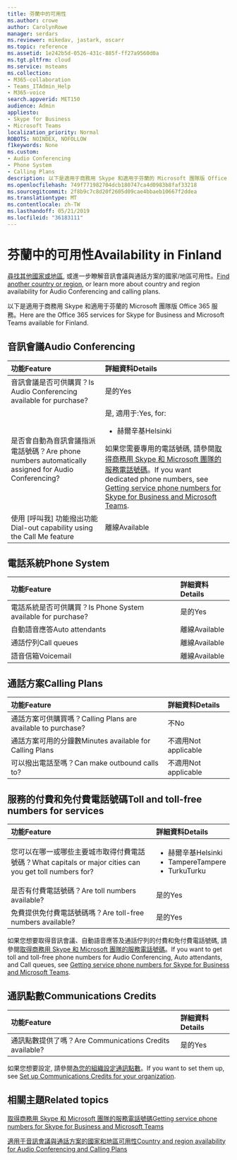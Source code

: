 ```yaml
---
title: 芬蘭中的可用性
ms.author: crowe
author: CarolynRowe
manager: serdars
ms.reviewer: mikedav, jastark, oscarr
ms.topic: reference
ms.assetid: 1e242b5d-0526-431c-885f-ff27a9560d0a
ms.tgt.pltfrm: cloud
ms.service: msteams
ms.collection:
- M365-collaboration
- Teams_ITAdmin_Help
- M365-voice
search.appverid: MET150
audience: Admin
appliesto:
- Skype for Business
- Microsoft Teams
localization_priority: Normal
ROBOTS: NOINDEX, NOFOLLOW
f1keywords: None
ms.custom:
- Audio Conferencing
- Phone System
- Calling Plans
description: 以下是適用于商務用 Skype 和適用于芬蘭的 Microsoft 團隊版 Office 365 服務。
ms.openlocfilehash: 749f771982704dcb180747ca4d0983b8faf33218
ms.sourcegitcommit: 2f8b9c7c8d20f2605d09cae4bbaeb10667f2ddea
ms.translationtype: MT
ms.contentlocale: zh-TW
ms.lasthandoff: 05/21/2019
ms.locfileid: "36183111"
---
```

# <a name="availability-in-finland"></a><span data-ttu-id="f89a9-103">芬蘭中的可用性</span><span class="sxs-lookup"><span data-stu-id="f89a9-103">Availability in Finland</span></span>

<span data-ttu-id="f89a9-104">[尋找其他國家或地區](country-and-region-availability-for-audio-conferencing-and-calling-plans.md), 或進一步瞭解音訊會議與通話方案的國家/地區可用性。</span><span class="sxs-lookup"><span data-stu-id="f89a9-104">[Find another country or region](country-and-region-availability-for-audio-conferencing-and-calling-plans.md), or learn more about country and region availability for Audio Conferencing and calling plans.</span></span>

<span data-ttu-id="f89a9-105">以下是適用于商務用 Skype 和適用于芬蘭的 Microsoft 團隊版 Office 365 服務。</span><span class="sxs-lookup"><span data-stu-id="f89a9-105">Here are the Office 365 services for Skype for Business and Microsoft Teams available for Finland.</span></span>
  
## <a name="audio-conferencing"></a><span data-ttu-id="f89a9-106">音訊會議</span><span class="sxs-lookup"><span data-stu-id="f89a9-106">Audio Conferencing</span></span>

|<span data-ttu-id="f89a9-107">**功能**</span><span class="sxs-lookup"><span data-stu-id="f89a9-107">**Feature**</span></span>|<span data-ttu-id="f89a9-108">**詳細資料**</span><span class="sxs-lookup"><span data-stu-id="f89a9-108">**Details**</span></span>|
|:-----|:-----|
|<span data-ttu-id="f89a9-109">音訊會議是否可供購買？</span><span class="sxs-lookup"><span data-stu-id="f89a9-109">Is Audio Conferencing available for purchase?</span></span>  <br/> |<span data-ttu-id="f89a9-110">是的</span><span class="sxs-lookup"><span data-stu-id="f89a9-110">Yes</span></span>  <br/> |
|<span data-ttu-id="f89a9-111">是否會自動為音訊會議指派電話號碼？</span><span class="sxs-lookup"><span data-stu-id="f89a9-111">Are phone numbers automatically assigned for Audio Conferencing?</span></span>  <br/> |<span data-ttu-id="f89a9-112">是, 適用于:</span><span class="sxs-lookup"><span data-stu-id="f89a9-112">Yes, for:</span></span><br/><ul><li> <span data-ttu-id="f89a9-113">赫爾辛基</span><span class="sxs-lookup"><span data-stu-id="f89a9-113">Helsinki</span></span></ul><span data-ttu-id="f89a9-114">如果您需要專用的電話號碼, 請參閱[取得商務用 Skype 和 Microsoft 團隊的服務電話號碼](/microsoftteams/getting-service-phone-numbers)。</span><span class="sxs-lookup"><span data-stu-id="f89a9-114">If you want dedicated phone numbers, see [Getting service phone numbers for Skype for Business and Microsoft Teams](/microsoftteams/getting-service-phone-numbers).</span></span>  <br/> |
|<span data-ttu-id="f89a9-115">使用 [呼叫我] 功能撥出功能</span><span class="sxs-lookup"><span data-stu-id="f89a9-115">Dial-out capability using the Call Me feature</span></span>  <br/> |<span data-ttu-id="f89a9-116">離線</span><span class="sxs-lookup"><span data-stu-id="f89a9-116">Available</span></span>  <br/> |
   
## <a name="phone-system"></a><span data-ttu-id="f89a9-117">電話系統</span><span class="sxs-lookup"><span data-stu-id="f89a9-117">Phone System</span></span>

|<span data-ttu-id="f89a9-118">**功能**</span><span class="sxs-lookup"><span data-stu-id="f89a9-118">**Feature**</span></span>|<span data-ttu-id="f89a9-119">**詳細資料**</span><span class="sxs-lookup"><span data-stu-id="f89a9-119">**Details**</span></span>|
|:-----|:-----|
|<span data-ttu-id="f89a9-120">電話系統是否可供購買？</span><span class="sxs-lookup"><span data-stu-id="f89a9-120">Is Phone System available for purchase?</span></span>  <br/> |<span data-ttu-id="f89a9-121">是的</span><span class="sxs-lookup"><span data-stu-id="f89a9-121">Yes</span></span>  <br/> |
| <span data-ttu-id="f89a9-122">自動語音應答</span><span class="sxs-lookup"><span data-stu-id="f89a9-122">Auto attendants</span></span> <br/> |<span data-ttu-id="f89a9-123">離線</span><span class="sxs-lookup"><span data-stu-id="f89a9-123">Available</span></span>  <br/> |
|<span data-ttu-id="f89a9-124">通話佇列</span><span class="sxs-lookup"><span data-stu-id="f89a9-124">Call queues</span></span>  <br/> |<span data-ttu-id="f89a9-125">離線</span><span class="sxs-lookup"><span data-stu-id="f89a9-125">Available</span></span>  <br/> |
|<span data-ttu-id="f89a9-126">語音信箱</span><span class="sxs-lookup"><span data-stu-id="f89a9-126">Voicemail</span></span>  <br/> |<span data-ttu-id="f89a9-127">離線</span><span class="sxs-lookup"><span data-stu-id="f89a9-127">Available</span></span>  <br/> |
   
## <a name="calling-plans"></a><span data-ttu-id="f89a9-128">通話方案</span><span class="sxs-lookup"><span data-stu-id="f89a9-128">Calling Plans</span></span>

|<span data-ttu-id="f89a9-129">**功能**</span><span class="sxs-lookup"><span data-stu-id="f89a9-129">**Feature**</span></span>|<span data-ttu-id="f89a9-130">**詳細資料**</span><span class="sxs-lookup"><span data-stu-id="f89a9-130">**Details**</span></span>|
|:-----|:-----|
|<span data-ttu-id="f89a9-131">通話方案可供購買嗎？</span><span class="sxs-lookup"><span data-stu-id="f89a9-131">Calling Plans are available to purchase?</span></span>  <br/> |<span data-ttu-id="f89a9-132">不</span><span class="sxs-lookup"><span data-stu-id="f89a9-132">No</span></span>  <br/> |
|<span data-ttu-id="f89a9-133">通話方案可用的分鐘數</span><span class="sxs-lookup"><span data-stu-id="f89a9-133">Minutes available for Calling Plans</span></span>  <br/> |<span data-ttu-id="f89a9-134">不適用</span><span class="sxs-lookup"><span data-stu-id="f89a9-134">Not applicable</span></span>  <br/> |
|<span data-ttu-id="f89a9-135">可以撥出電話至嗎？</span><span class="sxs-lookup"><span data-stu-id="f89a9-135">Can make outbound calls to?</span></span>  <br/> |<span data-ttu-id="f89a9-136">不適用</span><span class="sxs-lookup"><span data-stu-id="f89a9-136">Not applicable</span></span>  <br/> |
   
## <a name="toll-and-toll-free-numbers-for-services"></a><span data-ttu-id="f89a9-137">服務的付費和免付費電話號碼</span><span class="sxs-lookup"><span data-stu-id="f89a9-137">Toll and toll-free numbers for services</span></span>

|<span data-ttu-id="f89a9-138">**功能**</span><span class="sxs-lookup"><span data-stu-id="f89a9-138">**Feature**</span></span>|<span data-ttu-id="f89a9-139">**詳細資料**</span><span class="sxs-lookup"><span data-stu-id="f89a9-139">**Details**</span></span>|
|:-----|:-----|
|<span data-ttu-id="f89a9-140">您可以在哪一或哪些主要城市取得付費電話號碼？</span><span class="sxs-lookup"><span data-stu-id="f89a9-140">What capitals or major cities can you get toll numbers for?</span></span>  <br/> |<ul><li> <span data-ttu-id="f89a9-141">赫爾辛基</span><span class="sxs-lookup"><span data-stu-id="f89a9-141">Helsinki</span></span> <li>  <span data-ttu-id="f89a9-142">Tampere</span><span class="sxs-lookup"><span data-stu-id="f89a9-142">Tampere</span></span> <li>  <span data-ttu-id="f89a9-143">Turku</span><span class="sxs-lookup"><span data-stu-id="f89a9-143">Turku</span></span> </ul> |
|<span data-ttu-id="f89a9-144">是否有付費電話號碼？</span><span class="sxs-lookup"><span data-stu-id="f89a9-144">Are toll numbers available?</span></span>  <br/> |<span data-ttu-id="f89a9-145">是的</span><span class="sxs-lookup"><span data-stu-id="f89a9-145">Yes</span></span>  <br/> |
|<span data-ttu-id="f89a9-146">免費提供免付費電話號碼嗎？</span><span class="sxs-lookup"><span data-stu-id="f89a9-146">Are toll-free numbers available?</span></span>  <br/> |<span data-ttu-id="f89a9-147">是的</span><span class="sxs-lookup"><span data-stu-id="f89a9-147">Yes</span></span>  <br/> |
   
 <span data-ttu-id="f89a9-148">如果您想要取得音訊會議、自動語音應答及通話佇列的付費和免付費電話號碼, 請參閱[取得商務用 Skype 和 Microsoft 團隊的服務電話號碼](/microsoftteams/getting-service-phone-numbers)。</span><span class="sxs-lookup"><span data-stu-id="f89a9-148">If you want to get toll and toll-free phone numbers for Audio Conferencing, Auto attendants, and Call queues, see [Getting service phone numbers for Skype for Business and Microsoft Teams](/microsoftteams/getting-service-phone-numbers).</span></span>
  
## <a name="communications-credits"></a><span data-ttu-id="f89a9-149">通訊點數</span><span class="sxs-lookup"><span data-stu-id="f89a9-149">Communications Credits</span></span>

|<span data-ttu-id="f89a9-150">**功能**</span><span class="sxs-lookup"><span data-stu-id="f89a9-150">**Feature**</span></span>|<span data-ttu-id="f89a9-151">**詳細資料**</span><span class="sxs-lookup"><span data-stu-id="f89a9-151">**Details**</span></span>|
|:-----|:-----|
|<span data-ttu-id="f89a9-152">通訊點數提供了嗎？</span><span class="sxs-lookup"><span data-stu-id="f89a9-152">Are Communications Credits available?</span></span>  <br/> |<span data-ttu-id="f89a9-153">是的</span><span class="sxs-lookup"><span data-stu-id="f89a9-153">Yes</span></span>  <br/> |
   
<span data-ttu-id="f89a9-154">如果您想要設定, 請參閱[為您的組織設定通訊點數](../set-up-communications-credits-for-your-organization.md)。</span><span class="sxs-lookup"><span data-stu-id="f89a9-154">If you want to set them up, see [Set up Communications Credits for your organization](../set-up-communications-credits-for-your-organization.md).</span></span>
  
## <a name="related-topics"></a><span data-ttu-id="f89a9-155">相關主題</span><span class="sxs-lookup"><span data-stu-id="f89a9-155">Related topics</span></span>

[<span data-ttu-id="f89a9-156">取得商務用 Skype 和 Microsoft 團隊的服務電話號碼</span><span class="sxs-lookup"><span data-stu-id="f89a9-156">Getting service phone numbers for Skype for Business and Microsoft Teams</span></span>](/microsoftteams/getting-service-phone-numbers)

[<span data-ttu-id="f89a9-157">適用于音訊會議與通話方案的國家和地區可用性</span><span class="sxs-lookup"><span data-stu-id="f89a9-157">Country and region availability for Audio Conferencing and Calling Plans</span></span>](country-and-region-availability-for-audio-conferencing-and-calling-plans.md)

